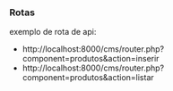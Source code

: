 ### Rotas

exemplo de rota de api: 
- http://localhost:8000/cms/router.php?component=produtos&action=inserir
- http://localhost:8000/cms/router.php?component=produtos&action=listar